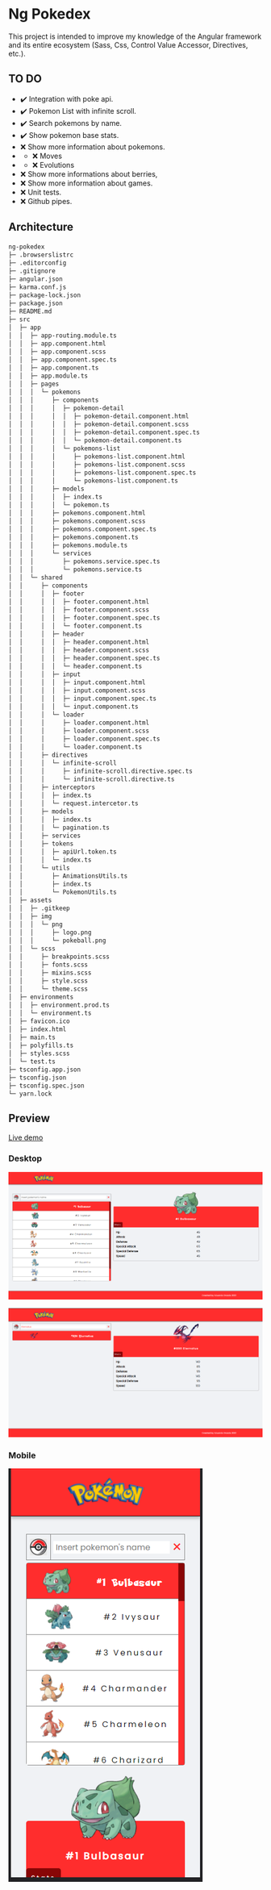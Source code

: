 # Ng Pokedex

This project is intended to improve my knowledge of the Angular framework and its entire ecosystem (Sass, Css, Control Value Accessor, Directives, etc.).

## TO DO

- ✔️ Integration with poke api.
- ✔️ Pokemon List with infinite scroll.
- ✔️ Search pokemons by name.
- ✔️ Show pokemon base stats.
- ❌ Show more information about pokemons.
- - ❌ Moves
- - ❌ Evolutions
- ❌ Show more informations about berries, 
- ❌ Show more information about games.
- ❌ Unit tests.
- ❌ Github pipes.

## Architecture 
```
ng-pokedex
├─ .browserslistrc
├─ .editorconfig
├─ .gitignore
├─ angular.json
├─ karma.conf.js
├─ package-lock.json
├─ package.json
├─ README.md
├─ src
│  ├─ app
│  │  ├─ app-routing.module.ts
│  │  ├─ app.component.html
│  │  ├─ app.component.scss
│  │  ├─ app.component.spec.ts
│  │  ├─ app.component.ts
│  │  ├─ app.module.ts
│  │  ├─ pages
│  │  │  └─ pokemons
│  │  │     ├─ components
│  │  │     │  ├─ pokemon-detail
│  │  │     │  │  ├─ pokemon-detail.component.html
│  │  │     │  │  ├─ pokemon-detail.component.scss
│  │  │     │  │  ├─ pokemon-detail.component.spec.ts
│  │  │     │  │  └─ pokemon-detail.component.ts
│  │  │     │  └─ pokemons-list
│  │  │     │     ├─ pokemons-list.component.html
│  │  │     │     ├─ pokemons-list.component.scss
│  │  │     │     ├─ pokemons-list.component.spec.ts
│  │  │     │     └─ pokemons-list.component.ts
│  │  │     ├─ models
│  │  │     │  ├─ index.ts
│  │  │     │  └─ pokemon.ts
│  │  │     ├─ pokemons.component.html
│  │  │     ├─ pokemons.component.scss
│  │  │     ├─ pokemons.component.spec.ts
│  │  │     ├─ pokemons.component.ts
│  │  │     ├─ pokemons.module.ts
│  │  │     └─ services
│  │  │        ├─ pokemons.service.spec.ts
│  │  │        └─ pokemons.service.ts
│  │  └─ shared
│  │     ├─ components
│  │     │  ├─ footer
│  │     │  │  ├─ footer.component.html
│  │     │  │  ├─ footer.component.scss
│  │     │  │  ├─ footer.component.spec.ts
│  │     │  │  └─ footer.component.ts
│  │     │  ├─ header
│  │     │  │  ├─ header.component.html
│  │     │  │  ├─ header.component.scss
│  │     │  │  ├─ header.component.spec.ts
│  │     │  │  └─ header.component.ts
│  │     │  ├─ input
│  │     │  │  ├─ input.component.html
│  │     │  │  ├─ input.component.scss
│  │     │  │  ├─ input.component.spec.ts
│  │     │  │  └─ input.component.ts
│  │     │  └─ loader
│  │     │     ├─ loader.component.html
│  │     │     ├─ loader.component.scss
│  │     │     ├─ loader.component.spec.ts
│  │     │     └─ loader.component.ts
│  │     ├─ directives
│  │     │  └─ infinite-scroll
│  │     │     ├─ infinite-scroll.directive.spec.ts
│  │     │     └─ infinite-scroll.directive.ts
│  │     ├─ interceptors
│  │     │  ├─ index.ts
│  │     │  └─ request.intercetor.ts
│  │     ├─ models
│  │     │  ├─ index.ts
│  │     │  └─ pagination.ts
│  │     ├─ services
│  │     ├─ tokens
│  │     │  ├─ apiUrl.token.ts
│  │     │  └─ index.ts
│  │     └─ utils
│  │        ├─ AnimationsUtils.ts
│  │        ├─ index.ts
│  │        └─ PokemonUtils.ts
│  ├─ assets
│  │  ├─ .gitkeep
│  │  ├─ img
│  │  │  └─ png
│  │  │     ├─ logo.png
│  │  │     └─ pokeball.png
│  │  └─ scss
│  │     ├─ breakpoints.scss
│  │     ├─ fonts.scss
│  │     ├─ mixins.scss
│  │     ├─ style.scss
│  │     └─ theme.scss
│  ├─ environments
│  │  ├─ environment.prod.ts
│  │  └─ environment.ts
│  ├─ favicon.ico
│  ├─ index.html
│  ├─ main.ts
│  ├─ polyfills.ts
│  ├─ styles.scss
│  └─ test.ts
├─ tsconfig.app.json
├─ tsconfig.json
├─ tsconfig.spec.json
└─ yarn.lock
```

## Preview

[Live demo](https://ng-pokedex.vercel.app/pokemons)

### Desktop

![](src/assets/img/preview/ng-pokedex-desktop.png)

![](src/assets/img/preview/ng-pokedex-desktop-search.png)

### Mobile

![](src/assets/img/preview/ng-pokedex-desktop-mobile.png)

